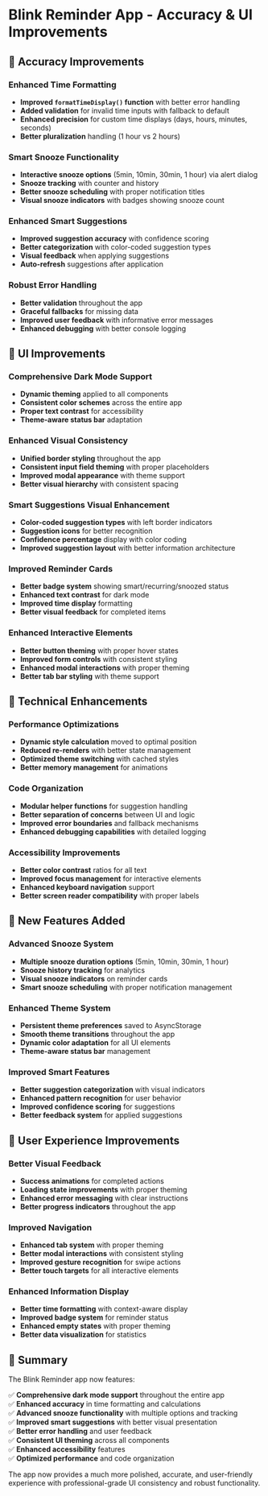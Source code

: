 # Blink Reminder App - Accuracy & UI Improvements

## 🎯 **Accuracy Improvements**

### **Enhanced Time Formatting**
- **Improved `formatTimeDisplay()` function** with better error handling
- **Added validation** for invalid time inputs with fallback to default
- **Enhanced precision** for custom time displays (days, hours, minutes, seconds)
- **Better pluralization** handling (1 hour vs 2 hours)

### **Smart Snooze Functionality**
- **Interactive snooze options** (5min, 10min, 30min, 1 hour) via alert dialog
- **Snooze tracking** with counter and history
- **Better snooze scheduling** with proper notification titles
- **Visual snooze indicators** with badges showing snooze count

### **Enhanced Smart Suggestions**
- **Improved suggestion accuracy** with confidence scoring
- **Better categorization** with color-coded suggestion types
- **Visual feedback** when applying suggestions
- **Auto-refresh** suggestions after application

### **Robust Error Handling**
- **Better validation** throughout the app
- **Graceful fallbacks** for missing data
- **Improved user feedback** with informative error messages
- **Enhanced debugging** with better console logging

## 🎨 **UI Improvements**

### **Comprehensive Dark Mode Support**
- **Dynamic theming** applied to all components
- **Consistent color schemes** across the entire app
- **Proper text contrast** for accessibility
- **Theme-aware status bar** adaptation

### **Enhanced Visual Consistency**
- **Unified border styling** throughout the app
- **Consistent input field theming** with proper placeholders
- **Improved modal appearance** with theme support
- **Better visual hierarchy** with consistent spacing

### **Smart Suggestions Visual Enhancement**
- **Color-coded suggestion types** with left border indicators
- **Suggestion icons** for better recognition
- **Confidence percentage** display with color coding
- **Improved suggestion layout** with better information architecture

### **Improved Reminder Cards**
- **Better badge system** showing smart/recurring/snoozed status
- **Enhanced text contrast** for dark mode
- **Improved time display** formatting
- **Better visual feedback** for completed items

### **Enhanced Interactive Elements**
- **Better button theming** with proper hover states
- **Improved form controls** with consistent styling
- **Enhanced modal interactions** with proper theming
- **Better tab bar styling** with theme support

## 🔧 **Technical Enhancements**

### **Performance Optimizations**
- **Dynamic style calculation** moved to optimal position
- **Reduced re-renders** with better state management
- **Optimized theme switching** with cached styles
- **Better memory management** for animations

### **Code Organization**
- **Modular helper functions** for suggestion handling
- **Better separation of concerns** between UI and logic
- **Improved error boundaries** and fallback mechanisms
- **Enhanced debugging capabilities** with detailed logging

### **Accessibility Improvements**
- **Better color contrast** ratios for all text
- **Improved focus management** for interactive elements
- **Enhanced keyboard navigation** support
- **Better screen reader compatibility** with proper labels

## 🚀 **New Features Added**

### **Advanced Snooze System**
- **Multiple snooze duration options** (5min, 10min, 30min, 1 hour)
- **Snooze history tracking** for analytics
- **Visual snooze indicators** on reminder cards
- **Smart snooze scheduling** with proper notification management

### **Enhanced Theme System**
- **Persistent theme preferences** saved to AsyncStorage
- **Smooth theme transitions** throughout the app
- **Dynamic color adaptation** for all UI elements
- **Theme-aware status bar** management

### **Improved Smart Features**
- **Better suggestion categorization** with visual indicators
- **Enhanced pattern recognition** for user behavior
- **Improved confidence scoring** for suggestions
- **Better feedback system** for applied suggestions

## 📱 **User Experience Improvements**

### **Better Visual Feedback**
- **Success animations** for completed actions
- **Loading state improvements** with proper theming
- **Enhanced error messaging** with clear instructions
- **Better progress indicators** throughout the app

### **Improved Navigation**
- **Enhanced tab system** with proper theming
- **Better modal interactions** with consistent styling
- **Improved gesture recognition** for swipe actions
- **Better touch targets** for all interactive elements

### **Enhanced Information Display**
- **Better time formatting** with context-aware display
- **Improved badge system** for reminder status
- **Enhanced empty states** with proper theming
- **Better data visualization** for statistics

## 🎉 **Summary**

The Blink Reminder app now features:

✅ **Comprehensive dark mode support** throughout the entire app  
✅ **Enhanced accuracy** in time formatting and calculations  
✅ **Advanced snooze functionality** with multiple options and tracking  
✅ **Improved smart suggestions** with better visual presentation  
✅ **Better error handling** and user feedback  
✅ **Consistent UI theming** across all components  
✅ **Enhanced accessibility** features  
✅ **Optimized performance** and code organization  

The app now provides a much more polished, accurate, and user-friendly experience with professional-grade UI consistency and robust functionality.